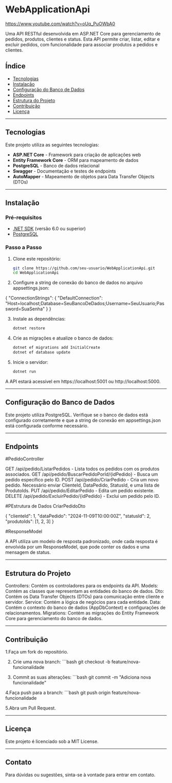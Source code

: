# WebApplicationApi

https://www.youtube.com/watch?v=oUq_PuOWbA0

Uma API RESTful desenvolvida em ASP.NET Core para gerenciamento de pedidos, produtos, clientes e status. Esta API permite criar, listar, editar e excluir pedidos, com funcionalidade para associar produtos a pedidos e clientes.

## Índice
- [Tecnologias](#tecnologias)
- [Instalação](#instalação)
- [Configuração do Banco de Dados](#configuração-do-banco-de-dados)
- [Endpoints](#endpoints)
- [Estrutura do Projeto](#estrutura-do-projeto)
- [Contribuição](#contribuição)
- [Licença](#licença)

---

## Tecnologias

Este projeto utiliza as seguintes tecnologias:

- **ASP.NET Core** - Framework para criação de aplicações web
- **Entity Framework Core** - ORM para mapeamento de dados
- **PostgreSQL** - Banco de dados relacional
- **Swagger** - Documentação e testes de endpoints
- **AutoMapper** - Mapeamento de objetos para Data Transfer Objects (DTOs)

---

## Instalação

### Pré-requisitos
- [.NET SDK](https://dotnet.microsoft.com/download) (versão 6.0 ou superior)
- [PostgreSQL](https://www.postgresql.org/download/)

### Passo a Passo

1. Clone este repositório:
   ```bash
   git clone https://github.com/seu-usuario/WebApplicationApi.git
   cd WebApplicationApi

2. Configure a string de conexão do banco de dados no arquivo appsettings.json:
   
 {
  "ConnectionStrings": {
    "DefaultConnection": "Host=localhost;Database=SeuBancoDeDados;Username=SeuUsuario;Password=SuaSenha"
  }
} 

3. Instale as dependências:
    ```bash
    dotnet restore

4. Crie as migrações e atualize o banco de dados:
    ```bash
    dotnet ef migrations add InitialCreate
    dotnet ef database update

5. Inicie o servidor:
      ```bash
      dotnet run

A API estará acessível em https://localhost:5001 ou http://localhost:5000.

---

## Configuração do Banco de Dados

Este projeto utiliza PostgreSQL. Verifique se o banco de dados está configurado corretamente e que a string de conexão em appsettings.json está configurada conforme necessário.

---

## Endpoints
#PedidoController

GET /api/pedido/ListarPedidos - Lista todos os pedidos com os produtos associados.
GET /api/pedido/BuscarPedidoPorId/{idPedido} - Busca um pedido específico pelo ID.
POST /api/pedido/CriarPedido - Cria um novo pedido. Necessário enviar ClienteId, DataPedido, StatusId, e uma lista de ProdutoIds.
PUT /api/pedido/EditarPedido - Edita um pedido existente.
DELETE /api/pedido/ExcluirPedido/{idPedido} - Exclui um pedido pelo ID.

#PEstrutura de Dados
CriarPedidoDto

{
  "clienteId": 1,
  "dataPedido": "2024-11-09T10:00:00Z",
  "statusId": 2,
  "produtoIds": [1, 2, 3]
}

#ResponseModel

A API utiliza um modelo de resposta padronizado, onde cada resposta é envolvida por um ResponseModel, que pode conter os dados e uma mensagem de status.

---

## Estrutura do Projeto

Controllers: Contém os controladores para os endpoints da API.
Models: Contém as classes que representam as entidades do banco de dados.
Dto: Contém os Data Transfer Objects (DTOs) para comunicação entre cliente e servidor.
Service: Contém a lógica de negócios para cada entidade.
Data: Contém o contexto do banco de dados (AppDbContext) e configurações de relacionamentos.
Migrations: Contém as migrações do Entity Framework Core para gerenciamento do banco de dados.

---

## Contribuição

1.Faça um fork do repositório.

2. Crie uma nova branch:
   ´´´bash
      git checkout -b feature/nova-funcionalidade
   
3. Commit as suas alterações:
   ´´´bash
      git commit -m "Adiciona nova funcionalidade"
   
4.Faça push para a branch:
   ´´´bash
      git push origin feature/nova-funcionalidade
      
5.Abra um Pull Request.

---

## Licença

Este projeto é licenciado sob a MIT License.

---

## Contato

Para dúvidas ou sugestões, sinta-se à vontade para entrar em contato.


